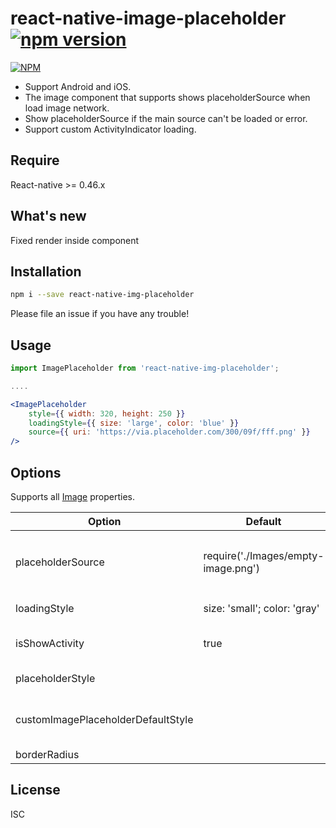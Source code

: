 # react-native-image-placeholder [![npm version](https://badge.fury.io/js/react-native-img-placeholder.svg)](https://badge.fury.io/js/react-native-img-placeholder)

[![NPM](https://nodei.co/npm/react-native-img-placeholder.png?downloads=true)](https://nodei.co/npm/react-native-img-placeholder/)

- Support Android and iOS.
- The image component that supports shows placeholderSource when load image network.
- Show placeholderSource if the main source can't be loaded or error.
- Support custom ActivityIndicator loading.

## Require

React-native >= 0.46.x

## What's new

Fixed render inside <ImagePlaceholder /> component

## Installation

```bash
npm i --save react-native-img-placeholder
```

Please file an issue if you have any trouble!

## Usage

```jsx
import ImagePlaceholder from 'react-native-img-placeholder';

....

<ImagePlaceholder
    style={{ width: 320, height: 250 }}
    loadingStyle={{ size: 'large', color: 'blue' }}
    source={{ uri: 'https://via.placeholder.com/300/09f/fff.png' }}
/>
```

## Options

Supports all [Image](https://facebook.github.io/react-native/docs/images.html) properties.

| Option                             | Default                             | Info                                                               |
| ---------------------------------- | ----------------------------------- | ------------------------------------------------------------------ |
| placeholderSource                  | require('./Images/empty-image.png') | Show `placeholderSource` if the `source` can't be loaded or error. |
| loadingStyle                       | size: 'small'; color: 'gray'        | Style ActivityIndicator                                            |
| isShowActivity                     | true                                | Show ActivityIndicator loading                                     |
| placeholderStyle                   |                                     | Style placeholder image                                            |
| customImagePlaceholderDefaultStyle |                                     | Custom style image placeholder default                             |
| borderRadius                       |                                     | Border radius                                                      |

## License

ISC
